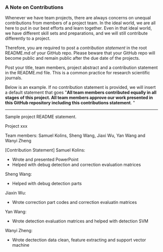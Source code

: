 ### A Note on Contributions

Whenever we have team projects, there are always concerns on unequal contributions from members of a project team. In the ideal world, we are all here to put in our best efforts and learn together. Even in that ideal world, we have different skill sets and preparations, and we will still contribute differently to a project. 

Therefore, you are required to post a *contribution statement* in the root README.md of your GitHub repo. Please beware that your GitHub repo will become public and remain public after the due date of the projects. 

Post your title, team members, project abstract and a contribution statement in the README.md file.  This is a common practice for research scientific journals. 

Below is an example. If no contribution statement is provided, we will insert a default statement that goes "**All team members contributed equally in all stages of this project. All team members approve our work presented in this GitHub repository including this contributions statement**. "

---
Sample project README statement.

Project xxx

Team members: Samuel Kolins, Sheng Wang, Jiaxi Wu, Yan Wang and Wanyi Zheng

[Contribution Statement]
Samuel Kolins:
- Wrote and presented PowerPoint 
- Helped with debug detection and correction evaluation matrices

Sheng Wang:
- Helped with debug detection parts

Jiaxin Wu:
- Wrote correction part codes and correction evaluatin matrices

Yan Wang:
- Wrote detection evaluation matrices and helped with detection SVM

Wanyi Zheng:
- Wrote dectection data clean, feature extracting and support vector machine 

